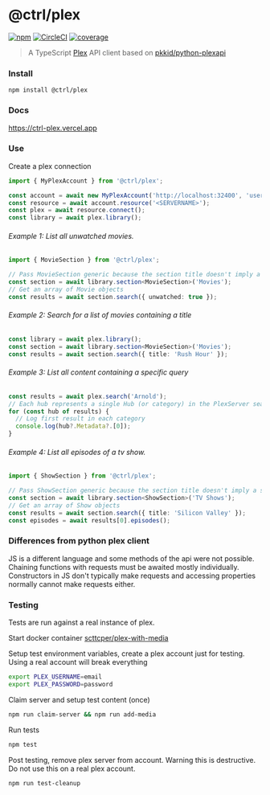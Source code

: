 # @ctrl/plex

[![npm](https://badgen.net/npm/v/@ctrl/plex)](https://www.npmjs.com/package/@ctrl/plex)
[![CircleCI](https://badgen.net/circleci/github/scttcper/plex)](https://circleci.com/gh/scttcper/plex)
[![coverage](https://badgen.net/codecov/c/github/scttcper/plex)](https://codecov.io/gh/scttcper/plex)

> A TypeScript [Plex](https://www.plex.tv/) API client based on [pkkid/python-plexapi](https://github.com/pkkid/python-plexapi)

### Install

```
npm install @ctrl/plex
```

### Docs

https://ctrl-plex.vercel.app 

### Use

Create a plex connection
```ts
import { MyPlexAccount } from '@ctrl/plex';

const account = await new MyPlexAccount('http://localhost:32400', 'username', 'password').connect();
const resource = await account.resource('<SERVERNAME>');
const plex = await resource.connect();
const library = await plex.library();
```

###### Example 1: List all unwatched movies.
```ts
import { MovieSection } from '@ctrl/plex';

// Pass MovieSection generic because the section title doesn't imply a section type.
const section = await library.section<MovieSection>('Movies');
// Get an array of Movie objects
const results = await section.search({ unwatched: true });
```

###### Example 2: Search for a list of movies containing a title
```ts
const library = await plex.library();
const section = await library.section<MovieSection>('Movies');
const results = await section.search({ title: 'Rush Hour' });
```

###### Example 3: List all content containing a specific query
```ts
const results = await plex.search('Arnold');
// Each hub represents a single Hub (or category) in the PlexServer search (movie, actor, etc)
for (const hub of results) {
  // Log first result in each category
  console.log(hub?.Metadata?.[0]);
}
```

###### Example 4: List all episodes of a tv show.
```ts
import { ShowSection } from '@ctrl/plex';

// Pass ShowSection generic because the section title doesn't imply a section type.
const section = await library.section<ShowSection>('TV Shows');
// Get an array of Show objects
const results = await section.search({ title: 'Silicon Valley' });
const episodes = await results[0].episodes();
```

### Differences from python plex client
JS is a different language and some methods of the api were not possible. 
Chaining functions with requests must be awaited mostly individually. Constructors in JS don't typically make requests
and accessing properties normally cannot make requests either.

### Testing

Tests are run against a real instance of plex.

Start docker container [scttcper/plex-with-media](https://hub.docker.com/r/scttcper/plex-with-media)

Setup test environment variables, create a plex account just for testing. Using a real account will break everything

```sh
export PLEX_USERNAME=email
export PLEX_PASSWORD=password
```

Claim server and setup test content (once)

```sh
npm run claim-server && npm run add-media
```

Run tests

```sh
npm test
```

Post testing, remove plex server from account. Warning this is destructive. Do not use this on a real plex account.

```sh
npm run test-cleanup
```
